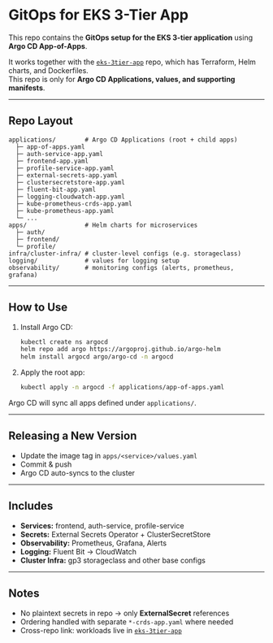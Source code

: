 # GitOps for EKS 3-Tier App

This repo contains the **GitOps setup for the EKS 3-tier application** using **Argo CD App-of-Apps**.

It works together with the [`eks-3tier-app`](https://github.com/your-actual-username/eks-3tier-app) repo, which has Terraform, Helm charts, and Dockerfiles.  
This repo is only for **Argo CD Applications, values, and supporting manifests**.

---

## Repo Layout
```
applications/        # Argo CD Applications (root + child apps)
  ├─ app-of-apps.yaml
  ├─ auth-service-app.yaml
  ├─ frontend-app.yaml
  ├─ profile-service-app.yaml
  ├─ external-secrets-app.yaml
  ├─ clustersecretstore-app.yaml
  ├─ fluent-bit-app.yaml
  ├─ logging-cloudwatch-app.yaml
  ├─ kube-prometheus-crds-app.yaml
  ├─ kube-prometheus-app.yaml
  └─ ...
apps/                # Helm charts for microservices
  ├─ auth/
  ├─ frontend/
  └─ profile/
infra/cluster-infra/ # cluster-level configs (e.g. storageclass)
logging/             # values for logging setup
observability/       # monitoring configs (alerts, prometheus, grafana)
```

---

## How to Use
1. Install Argo CD:
   ```bash
   kubectl create ns argocd
   helm repo add argo https://argoproj.github.io/argo-helm
   helm install argocd argo/argo-cd -n argocd
   ```

2. Apply the root app:
   ```bash
   kubectl apply -n argocd -f applications/app-of-apps.yaml
   ```

Argo CD will sync all apps defined under `applications/`.

---

## Releasing a New Version
- Update the image tag in `apps/<service>/values.yaml`
- Commit & push
- Argo CD auto-syncs to the cluster

---

## Includes
- **Services:** frontend, auth-service, profile-service
- **Secrets:** External Secrets Operator + ClusterSecretStore
- **Observability:** Prometheus, Grafana, Alerts
- **Logging:** Fluent Bit → CloudWatch
- **Cluster Infra:** gp3 storageclass and other base configs

---

## Notes
- No plaintext secrets in repo → only **ExternalSecret** references
- Ordering handled with separate `*-crds-app.yaml` where needed
- Cross-repo link: workloads live in [`eks-3tier-app`](https://github.com/your-actual-username/eks-3tier-app)
